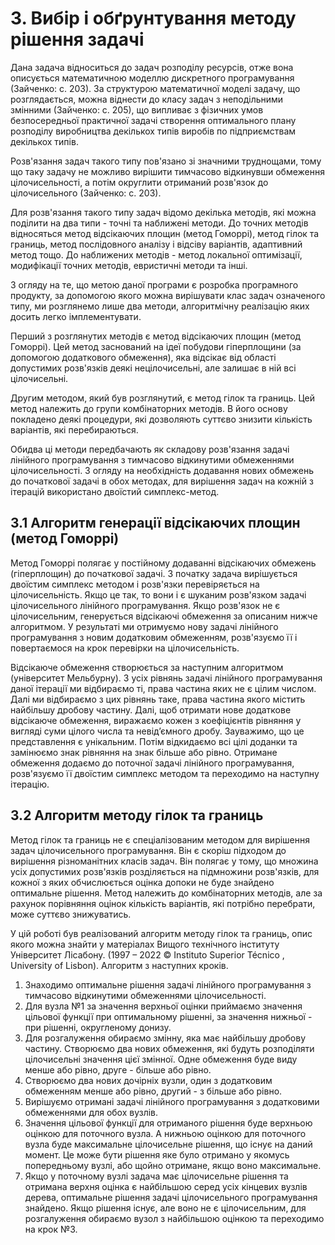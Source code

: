 # 3. Вибір і обґрунтування методу рішення задачі

Дана задача відноситься до задач розподілу ресурсів, отже вона описується математичною моделлю дискретного програмування (Зайченко: с. 203). За структурою математичної моделі задачу, що розглядається, можна віднести до класу задач з неподільними змінними (Зайченко: с. 205), що випливає з фізичних умов безпосередньої практичної задачі створення оптимального плану розподілу виробництва декількох типів виробів по підприємствам декількох типів.

Розв'язання задач такого типу пов'язано зі значними труднощами, тому що таку задачу не можливо вирішити тимчасово відкинувши обмеження цілочисельності, а потім округлити отриманий розв'язок до цілочисельного (Зайченко: с. 203).

Для розв'язання такого типу задач відомо декілька методів, які можна поділити на два типи - точні та наближені методи. До точних методів відносяться метод відсікаючих площин (метод Гоморрі), метод гілок та границь, метод послідовного аналізу і відсіву варіантів, адаптивний метод тощо. До наближених методів - метод локальної оптимізації, модифікації точних методів, евристичні методи та інші.

З огляду на те, що метою даної програми є розробка програмного продукту, за допомогою якого можна вирішувати клас задач означеного типу, ми розглянемо лише два методи, алгоритмічну реалізацію яких досить легко імплементувати.

Перший з розглянутих методів є метод відсікаючих площин (метод Гоморрі). Цей метод заснований на ідеї побудови гіперплощини (за допомогою додаткового обмеження), яка  відсікає від області допустимих розв'язків деякі нецілочисельні, але залишає в ній всі цілочисельні. 

Другим методом, який був розглянутий, є метод гілок та границь. Цей метод належить до групи комбінаторних методів. В його основу покладено деякі процедури, які дозволяють суттєво знизити кількість варіантів, які перебираються.

Обидва ці методи передбачають як складову розв'язання задачі лінійного програмування з тимчасово відкинутими обмеженнями цілочисельності. З огляду на необхідність додавання нових обмежень до початкової задачі в обох методах, для вирішення задач на кожній з ітерацій використано двоїстий симплекс-метод.

## 3.1 Алгоритм генерації відсікаючих площин (метод Гоморрі)

Метод Гоморрі полягає у постійному додаванні відсікаючих обмежень (гіперплощин) до початкової задачі. З початку задача вирішується двоїстим симплекс методом і розв'язки перевіряється на цілочисельність. Якщо це так, то вони і є шуканим розв'язком задачі цілочисельного лінійного програмування. Якщо розв'язок не є цілочисельним, генерується відсікаючі обмеження за описаним нижче алгоритмом. У результаті ми отримуємо нову задачі лінійного програмування з новим додатковим обмеженням, розв'язуємо її і повертаємося на крок перевірки на цілочисельність.

Відсікаюче обмеження створюється за наступним алгоритмом (університет Мельбурну). З усіх рівнянь задачі лінійного програмування даної ітерації ми відбираємо ті, права частина яких не є цілим числом. Далі ми відбираємо з цих рівнянь таке, права частина якого містить найбільшу дробову частину. Далі, щоб отримати нове додаткове відсікаюче обмеження, виражаємо кожен з коефіцієнтів рівняння у вигляді суми цілого числа та невід’ємного дробу. Зауважимо, що це представлення є унікальним. Потім відкидаємо всі цілі доданки та замінюємо знак рівняння на знак більше або рівно. Отримане обмеження додаємо до поточної задачі лінійного програмування, розв'язуємо її двоїстим симплекс методом та переходимо на наступну ітерацію.

## 3.2 Алгоритм методу гілок та границь

Метод гілок та границь не є спеціалізованим методом для вирішення задач цілочисельного програмування. Він є скоріш підходом до вирішення різноманітних класів задач. Він полягає у тому, що множина усіх допустимих розв'язків розділяється на підмножини розв'язків, для кожної з яких обчислюється оцінка допоки не буде знайдено оптимальне рішення. Метод належить до комбінаторних методів, але за рахунок порівняння оцінок кількість варіантів, які потрібно перебрати, може суттєво знижуватись.

У цій роботі був реалізований алгоритм методу гілок та границь, опис якого можна знайти у матеріалах Вищого технічного інституту Університет Лісабону. (1997 – 2022 © Instituto Superior Técnico , University of Lisbon). Алгоритм з наступних кроків. 

1. Знаходимо оптимальне рішення задачі лінійного програмування з тимчасово відкинутими обмеженнями цілочисельності.
2. Для вузла №1 за значення верхньої оцінки приймаємо значення цільової функції при оптимальному рішенні, за значення нижньої - при рішенні, округленому донизу.
3. Для розгалуження обираємо змінну, яка має найбільшу дробову частину. Створюємо два нових обмеження, які будуть розподіляти цілочисельні значення цієї змінної. Одне обмеження буде виду менше або рівно, друге - більше або рівно.
4. Створюємо два нових дочірніх вузли, один з додатковим обмеженням менше або рівно, другий - з більше або рівно.
5. Вирішуємо отримані задачі лінійного програмування з додатковими обмеженнями для обох вузлів.
6. Значення цільової функції для отриманого рішення буде верхньою оцінкою для поточного вузла. А нижньою оцінкою для поточного вузла буде максимальне цілочисельне рішення, що існує на даний момент. Це може бути рішення яке було отримано у якомусь попередньому вузлі, або щойно отримане, якщо воно максимальне.
7. Якщо у поточному вузлі задача має цілочисельне рішення та отримана верхня оцінка є найбільшою серед усіх кінцевих вузлів дерева, оптимальне рішення задачі цілочисельного програмування знайдено. Якщо рішення існує, але воно не є цілочисельним, для розгалуження обираємо вузол з найбільшою оцінкою та переходимо на крок №3.

